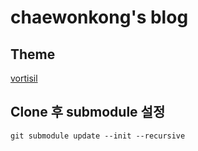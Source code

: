 # chaewonkong's blog

## Theme

[vortisil](https://github.com/khitezza/vortisil/tree/3fbfb836350c6ea00495b9089af80b721237b880)

## Clone 후 submodule 설정

```shell
git submodule update --init --recursive
```
